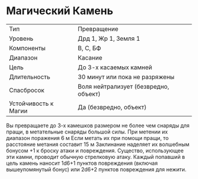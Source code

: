 
# Магический Камень

| | |
|---|---|
|Тип|Превращение|
|Уровень| Дрд 1, Жр 1, Земля 1|
|Компоненты| В, С, БФ|
|Диапазон| Касание|
|Цель| До 3-х касаемых камней|
|Длительность| 30 минут или пока не разряжены|
|Спасбросок| Воля нейтрализует (безвредно, объект)|
|Устойчивость к Магии| Да (безвредно, объект)|

Вы превращаете до 3-х камешков размером не более чем снаряды для пращи, в метательные снаряды большой силы. При метении их диапазон поражения 6 м Если метать их при помощи пращи, то расстояние метания составит 15 м Заклинание наделяет их волшебным бонусом +1 к броску атаки и повреждения. Существо, использующее эти камни, проводит обычную стрелковую атаку. Каждый попавший в цель камень наносит 1d6+1 пунктов повреждения (включая вышеупомянутый бонус) или 2d6+2 пунктов повреждения для нежити.